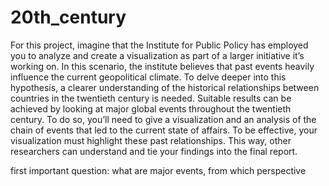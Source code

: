 # 20th_century

For this project, imagine that the Institute for Public Policy has employed you to analyze and create a visualization as part of a larger initiative it’s working on.
In this scenario, the institute believes that past events heavily influence the current geopolitical climate. 
To delve deeper into this hypothesis, a clearer understanding of the historical relationships between countries in the twentieth century is needed.
Suitable results can be achieved by looking at major global events throughout the twentieth century. 
To do so, you’ll need to give a visualization and an analysis of the chain of events that led to the current state of affairs. 
To be effective, your visualization must highlight these past relationships. This way, other researchers can understand and tie your findings into the final report.

first important question: what are major events, from which perspective
